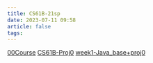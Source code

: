 ```yaml
---
title: CS61B-21sp
date: 2023-07-11 09:58
article: false
tags: 
---
```

[00Course](00Course)
[CS61B-Proj0](CS61B-Proj0)
[week1-Java_base+proj0](week1-Java_base+proj0)